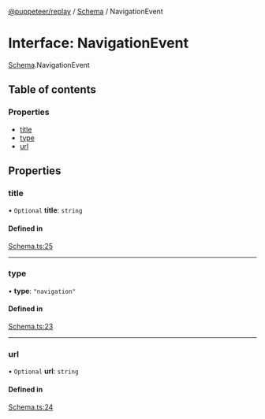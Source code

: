 [@puppeteer/replay](../README.md) / [Schema](../modules/Schema.md) / NavigationEvent

# Interface: NavigationEvent

[Schema](../modules/Schema.md).NavigationEvent

## Table of contents

### Properties

- [title](Schema.NavigationEvent.md#title)
- [type](Schema.NavigationEvent.md#type)
- [url](Schema.NavigationEvent.md#url)

## Properties

### title

• `Optional` **title**: `string`

#### Defined in

[Schema.ts:25](https://github.com/puppeteer/replay/blob/main/src/Schema.ts#L25)

___

### type

• **type**: ``"navigation"``

#### Defined in

[Schema.ts:23](https://github.com/puppeteer/replay/blob/main/src/Schema.ts#L23)

___

### url

• `Optional` **url**: `string`

#### Defined in

[Schema.ts:24](https://github.com/puppeteer/replay/blob/main/src/Schema.ts#L24)
